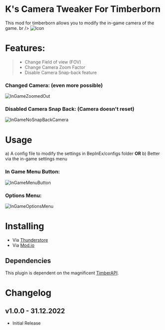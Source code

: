 # K's Camera Tweaker For Timberborn
This mod for timberborn allows you to modify the in-game camera of the game.
br />
![Icon](https://raw.githubusercontent.com/averon420/Timberborn_Mods/master/TB_CameraTweaks/icon.png)


# Features:
> - Change Field of view (FOV)
> - Change Camera Zoom Factor
> - Disable Camera Snap-back feature

### Changed Camera: (even more possible)
![InGameZoomedOut](https://raw.githubusercontent.com/averon420/Timberborn_Mods/master/TB_CameraTweaks/_package/Pictures/InGameZoomedOut.png)

### Disabled Camera Snap Back: (Camera doesn't reset)
![InGameNoSnapBackCamera](https://raw.githubusercontent.com/averon420/Timberborn_Mods/master/TB_CameraTweaks/_package/Pictures/InGameNoSnapBackCamera.png)

# Usage
 a) A config file to modify the settings in BepInEx/configs folder
 **OR**
 b) Better via the in-game settings menu

### In Game Menu Button:
![InGameMenuButton](https://raw.githubusercontent.com/averon420/Timberborn_Mods/master/TB_CameraTweaks/_package/Pictures/InGameMenuButton.png)

### Options Menu:
![InGameOptionsMenu](https://raw.githubusercontent.com/averon420/Timberborn_Mods/master/TB_CameraTweaks/_package/Pictures/InGameOptionsMenu.png)


# Installing 
- Via [Thunderstore](https://timberborn.thunderstore.io/)
- Via [Mod.io](https://mod.io/g/timberborn?tags-in=Mod)

## Dependencies
This plugin is dependent on the magnificent [TimberAPI](https://github.com/Timberborn-Modding-Central/TimberAPI).

# Changelog

## v1.0.0 - 31.12.2022
- Initial Release